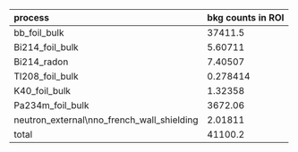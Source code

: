 | **process**                                    | **bkg counts in ROI** |
|:-----------------------------------------------|:----------------------|
| bb\_foil\_bulk                                 | 37411.5               |
| Bi214\_foil\_bulk                              | 5.60711               |
| Bi214\_radon                                   | 7.40507               |
| Tl208\_foil\_bulk                              | 0.278414              |
| K40\_foil\_bulk                                | 1.32358               |
| Pa234m\_foil\_bulk                             | 3672.06               |
| neutron\_external\nno\_french\_wall\_shielding | 2.01811               |
| total                                          | 41100.2               |
